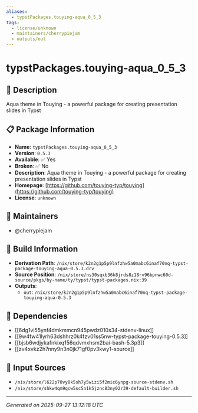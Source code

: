 ```yaml
---
aliases:
  - typstPackages.touying-aqua_0_5_3
tags:
  - license/unknown
  - maintainers/cherrypiejam
  - outputs/out
---
```


# typstPackages.touying-aqua_0_5_3

## 📝 Description

Aqua theme in Touying - a powerful package for creating presentation slides in Typst

## 📋 Package Information

- **Name**: `typstPackages.touying-aqua_0_5_3`
- **Version**: `0.5.3`
- **Available**: ✅ Yes
- **Broken**: ✅ No
- **Description**: Aqua theme in Touying - a powerful package for creating presentation slides in Typst
- **Homepage**: [https://github.com/touying-typ/touying](https://github.com/touying-typ/touying)
- **License**: `unknown`
## 👥 Maintainers

- @cherrypiejam


## 🔧 Build Information

- **Derivation Path**: `/nix/store/k2n2g1p5p9lnfzhw5a0mabc6inaf70nq-typst-package-touying-aqua-0.5.3.drv`
- **Source Position**: `/nix/store/ns30sqxb36k8jrds8z18rv96bpnwc60d-source/pkgs/by-name/ty/typst/typst-packages.nix:39`
- **Outputs**:
  - `out`:  `/nix/store/k2n2g1p5p9lnfzhw5a0mabc6inaf70nq-typst-package-touying-aqua-0.5.3`

## 🔗 Dependencies

- [[6dg1vi55ynf4dmkmmcn945pwdz010s34-stdenv-linux]]
- [[9w4fw41lyrh63dshhrz0k4fzv01ss5nw-typst-package-touying-0.5.3]]
- [[bjsb6wdjykafnkixq156qdvmxhsm2bai-bash-5.3p3]]
- [[zv4xvkz2h7nny9n3n0jk71gf0pv3kwy1-source]]

## 📁 Input Sources

- `/nix/store/l622p70vy8k5sh7y5wizi5f2mic6ynpg-source-stdenv.sh`
- `/nix/store/shkw4qm9qcw5sc5n1k5jznc83ny02r39-default-builder.sh`

---
*Generated on 2025-09-27 13:12:18 UTC*
